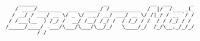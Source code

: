 <pre>
    ______                     __             __  ___      _ __
   / ____/________  ___  _____/ /__________  /  |/  /___ _(_) /
  / __/ / ___/ __ \/ _ \/ ___/ __/ ___/ __ \/ /|_/ / __ `/ / / 
 / /___(__  ) /_/ /  __/ /__/ /_/ /  / /_/ / /  / / /_/ / / /  
/_____/____/ .___/\___/\___/\__/_/   \____/_/  /_/\__,_/_/_/   
          /_/                                                  
</pre>

